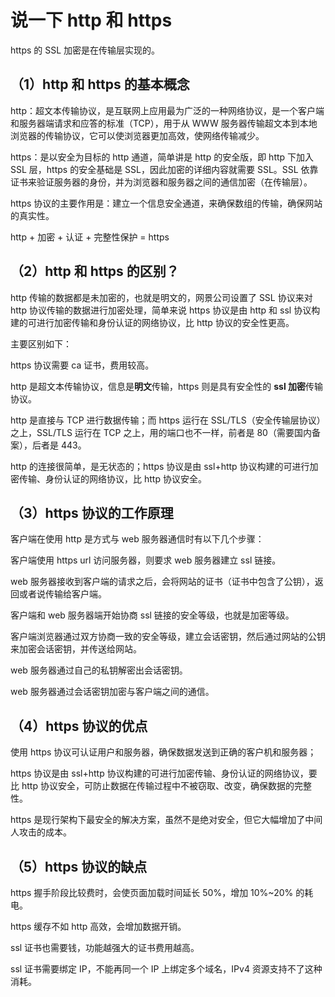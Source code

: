 # 说一下 http 和 https

https 的 SSL 加密是在传输层实现的。

## （1）http 和 https 的基本概念

http：超文本传输协议，是互联网上应用最为广泛的一种网络协议，是一个客户端和服务器端请求和应答的标准（TCP），用于从 WWW 服务器传输超文本到本地浏览器的传输协议，它可以使浏览器更加高效，使网络传输减少。

https：是以安全为目标的 http 通道，简单讲是 http 的安全版，即 http 下加入 SSL 层，https 的安全基础是 SSL，因此加密的详细内容就需要 SSL。SSL 依靠证书来验证服务器的身份，并为浏览器和服务器之间的通信加密（在传输层）。

https 协议的主要作用是：建立一个信息安全通道，来确保数组的传输，确保网站的真实性。

http + 加密 + 认证 + 完整性保护 = https

## （2）http 和 https 的区别？

http 传输的数据都是未加密的，也就是明文的，网景公司设置了 SSL 协议来对 http 协议传输的数据进行加密处理，简单来说 https 协议是由 http 和 ssl 协议构建的可进行加密传输和身份认证的网络协议，比 http 协议的安全性更高。

主要区别如下：

https 协议需要 ca 证书，费用较高。

http 是超文本传输协议，信息是**明文**传输，https 则是具有安全性的 **ssl 加密**传输协议。

http 是直接与 TCP 进行数据传输；而 https 运行在 SSL/TLS（安全传输层协议）之上，SSL/TLS 运行在 TCP 之上，用的端口也不一样，前者是 80（需要国内备案），后者是 443。

http 的连接很简单，是无状态的；https 协议是由 ssl+http 协议构建的可进行加密传输、身份认证的网络协议，比 http 协议安全。

## （3）https 协议的工作原理

客户端在使用 http 是方式与 web 服务器通信时有以下几个步骤：

客户端使用 https url 访问服务器，则要求 web 服务器建立 ssl 链接。

web 服务器接收到客户端的请求之后，会将网站的证书（证书中包含了公钥），返回或者说传输给客户端。

客户端和 web 服务器端开始协商 ssl 链接的安全等级，也就是加密等级。

客户端浏览器通过双方协商一致的安全等级，建立会话密钥，然后通过网站的公钥来加密会话密钥，并传送给网站。

web 服务器通过自己的私钥解密出会话密钥。

web 服务器通过会话密钥加密与客户端之间的通信。

## （4）https 协议的优点

使用 https 协议可认证用户和服务器，确保数据发送到正确的客户机和服务器；

https 协议是由 ssl+http 协议构建的可进行加密传输、身份认证的网络协议，要比 http 协议安全，可防止数据在传输过程中不被窃取、改变，确保数据的完整性。

https 是现行架构下最安全的解决方案，虽然不是绝对安全，但它大幅增加了中间人攻击的成本。

## （5）https 协议的缺点

https 握手阶段比较费时，会使页面加载时间延长 50%，增加 10%~20% 的耗电。

https 缓存不如 http 高效，会增加数据开销。

ssl 证书也需要钱，功能越强大的证书费用越高。

ssl 证书需要绑定 IP，不能再同一个 IP 上绑定多个域名，IPv4 资源支持不了这种消耗。
